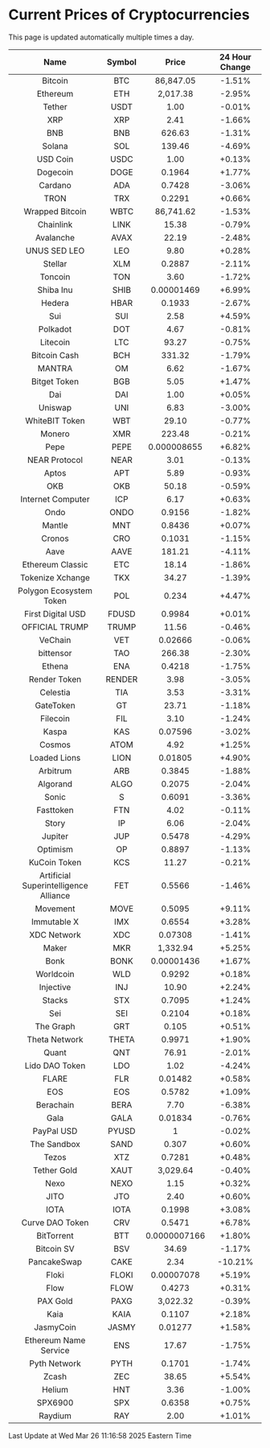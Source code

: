# Current Prices of Cryptocurrencies
This page is updated automatically multiple times a day.

| Name | Symbol | Price | 24 Hour Change |
| :---: |:---:| :---: | :---: |
| Bitcoin | BTC | 86,847.05 | -1.51% |
| Ethereum | ETH | 2,017.38 | -2.95% |
| Tether | USDT | 1.00 | -0.01% |
| XRP | XRP | 2.41 | -1.66% |
| BNB | BNB | 626.63 | -1.31% |
| Solana | SOL | 139.46 | -4.69% |
| USD Coin | USDC | 1.00 | +0.13% |
| Dogecoin | DOGE | 0.1964 | +1.77% |
| Cardano | ADA | 0.7428 | -3.06% |
| TRON | TRX | 0.2291 | +0.66% |
| Wrapped Bitcoin | WBTC | 86,741.62 | -1.53% |
| Chainlink | LINK | 15.38 | -0.79% |
| Avalanche | AVAX | 22.19 | -2.48% |
| UNUS SED LEO | LEO | 9.80 | +0.28% |
| Stellar | XLM | 0.2887 | -2.11% |
| Toncoin | TON | 3.60 | -1.72% |
| Shiba Inu | SHIB | 0.00001469 | +6.99% |
| Hedera | HBAR | 0.1933 | -2.67% |
| Sui | SUI | 2.58 | +4.59% |
| Polkadot | DOT | 4.67 | -0.81% |
| Litecoin | LTC | 93.27 | -0.75% |
| Bitcoin Cash | BCH | 331.32 | -1.79% |
| MANTRA | OM | 6.62 | -1.67% |
| Bitget Token | BGB | 5.05 | +1.47% |
| Dai | DAI | 1.00 | +0.05% |
| Uniswap | UNI | 6.83 | -3.00% |
| WhiteBIT Token | WBT | 29.10 | -0.77% |
| Monero | XMR | 223.48 | -0.21% |
| Pepe | PEPE | 0.000008655 | +6.82% |
| NEAR Protocol | NEAR | 3.01 | -0.13% |
| Aptos | APT | 5.89 | -0.93% |
| OKB | OKB | 50.18 | -0.59% |
| Internet Computer | ICP | 6.17 | +0.63% |
| Ondo | ONDO | 0.9156 | -1.82% |
| Mantle | MNT | 0.8436 | +0.07% |
| Cronos | CRO | 0.1031 | -1.15% |
| Aave | AAVE | 181.21 | -4.11% |
| Ethereum Classic | ETC | 18.14 | -1.86% |
| Tokenize Xchange | TKX | 34.27 | -1.39% |
| Polygon Ecosystem Token | POL | 0.234 | +4.47% |
| First Digital USD | FDUSD | 0.9984 | +0.01% |
| OFFICIAL TRUMP | TRUMP | 11.56 | -0.46% |
| VeChain | VET | 0.02666 | -0.06% |
| bittensor | TAO | 266.38 | -2.30% |
| Ethena | ENA | 0.4218 | -1.75% |
| Render Token | RENDER | 3.98 | -3.05% |
| Celestia | TIA | 3.53 | -3.31% |
| GateToken | GT | 23.71 | -1.18% |
| Filecoin | FIL | 3.10 | -1.24% |
| Kaspa | KAS | 0.07596 | -3.02% |
| Cosmos | ATOM | 4.92 | +1.25% |
| Loaded Lions | LION | 0.01805 | +4.90% |
| Arbitrum | ARB | 0.3845 | -1.88% |
| Algorand | ALGO | 0.2075 | -2.04% |
| Sonic | S | 0.6091 | -3.36% |
| Fasttoken | FTN | 4.02 | -0.11% |
| Story | IP | 6.06 | -2.04% |
| Jupiter | JUP | 0.5478 | -4.29% |
| Optimism | OP | 0.8897 | -1.13% |
| KuCoin Token | KCS | 11.27 | -0.21% |
| Artificial Superintelligence Alliance | FET | 0.5566 | -1.46% |
| Movement | MOVE | 0.5095 | +9.11% |
| Immutable X | IMX | 0.6554 | +3.28% |
| XDC Network | XDC | 0.07308 | -1.41% |
| Maker | MKR | 1,332.94 | +5.25% |
| Bonk | BONK | 0.00001436 | +1.67% |
| Worldcoin | WLD | 0.9292 | +0.18% |
| Injective | INJ | 10.90 | +2.24% |
| Stacks | STX | 0.7095 | +1.24% |
| Sei | SEI | 0.2104 | +0.18% |
| The Graph | GRT | 0.105 | +0.51% |
| Theta Network | THETA | 0.9971 | +1.90% |
| Quant | QNT | 76.91 | -2.01% |
| Lido DAO Token | LDO | 1.02 | -4.24% |
| FLARE | FLR | 0.01482 | +0.58% |
| EOS | EOS | 0.5782 | +1.09% |
| Berachain | BERA | 7.70 | -6.38% |
| Gala | GALA | 0.01834 | -0.76% |
| PayPal USD | PYUSD | 1 | -0.02% |
| The Sandbox | SAND | 0.307 | +0.60% |
| Tezos | XTZ | 0.7281 | +0.48% |
| Tether Gold | XAUT | 3,029.64 | -0.40% |
| Nexo | NEXO | 1.15 | +0.32% |
| JITO | JTO | 2.40 | +0.60% |
| IOTA | IOTA | 0.1998 | +3.08% |
| Curve DAO Token | CRV | 0.5471 | +6.78% |
| BitTorrent | BTT | 0.0000007166 | +1.80% |
| Bitcoin SV | BSV | 34.69 | -1.17% |
| PancakeSwap | CAKE | 2.34 | -10.21% |
| Floki | FLOKI | 0.00007078 | +5.19% |
| Flow | FLOW | 0.4273 | +0.31% |
| PAX Gold | PAXG | 3,022.32 | -0.39% |
| Kaia | KAIA | 0.1107 | +2.18% |
| JasmyCoin | JASMY | 0.01277 | +1.58% |
| Ethereum Name Service | ENS | 17.67 | -1.75% |
| Pyth Network | PYTH | 0.1701 | -1.74% |
| Zcash | ZEC | 38.65 | +5.54% |
| Helium | HNT | 3.36 | -1.00% |
| SPX6900 | SPX | 0.6358 | +0.75% |
| Raydium | RAY | 2.00 | +1.01% |

Last Update at Wed Mar 26 11:16:58 2025 Eastern Time